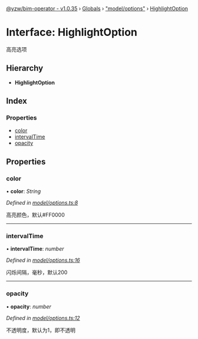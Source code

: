 [@yzw/bim-operator - v1.0.35](../README.md) › [Globals](../globals.md) › ["model/options"](../modules/_model_options_.md) › [HighlightOption](_model_options_.highlightoption.md)

# Interface: HighlightOption

高亮选项

## Hierarchy

* **HighlightOption**

## Index

### Properties

* [color](_model_options_.highlightoption.md#color)
* [intervalTime](_model_options_.highlightoption.md#intervaltime)
* [opacity](_model_options_.highlightoption.md#opacity)

## Properties

###  color

• **color**: *String*

*Defined in [model/options.ts:8](https://github.com/youkaisteve/bim-operator/blob/00dd191/src/model/options.ts#L8)*

高亮颜色，默认#FF0000

___

###  intervalTime

• **intervalTime**: *number*

*Defined in [model/options.ts:16](https://github.com/youkaisteve/bim-operator/blob/00dd191/src/model/options.ts#L16)*

闪烁间隔，毫秒，默认200

___

###  opacity

• **opacity**: *number*

*Defined in [model/options.ts:12](https://github.com/youkaisteve/bim-operator/blob/00dd191/src/model/options.ts#L12)*

不透明度，默认为1，即不透明
